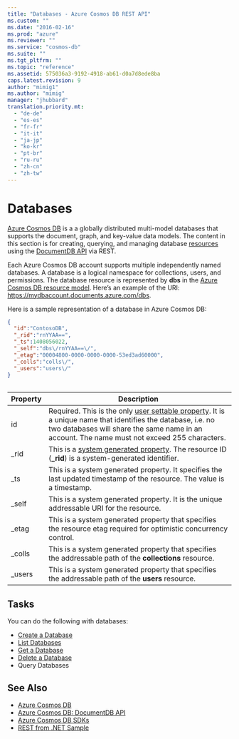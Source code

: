 ```yaml
---
title: "Databases - Azure Cosmos DB REST API"
ms.custom: ""
ms.date: "2016-02-16"
ms.prod: "azure"
ms.reviewer: ""
ms.service: "cosmos-db"
ms.suite: ""
ms.tgt_pltfrm: ""
ms.topic: "reference"
ms.assetid: 575036a3-9192-4918-ab61-d0a7d8ede8ba
caps.latest.revision: 9
author: "mimig1"
ms.author: "mimig"
manager: "jhubbard"
translation.priority.mt: 
  - "de-de"
  - "es-es"
  - "fr-fr"
  - "it-it"
  - "ja-jp"
  - "ko-kr"
  - "pt-br"
  - "ru-ru"
  - "zh-cn"
  - "zh-tw"
---
```

# Databases
[Azure Cosmos DB](/azure/cosmos-db/introduction) is a a globally distributed multi-model databases that supports the document, graph, and key-value data models. The content in this section is for creating, querying, and managing database [resources](/azure/cosmos-db/documentdb-resources) using the [DocumentDB API](/azure/cosmos-db/documentdb-introduction) via REST.  
  
Each Azure Cosmos DB account supports multiple independently named databases. A database is a logical namespace for collections, users, and permissions. The database resource is represented by **dbs** in the [Azure Cosmos DB resource model](/azure/cosmos-db/documentdb-resources/). Here’s an example of the URI: https://mydbaccount.documents.azure.com/dbs.
  
Here is a sample representation of a database in Azure Cosmos DB:  
  
```json
{  
  "id":"ContosoDB",  
  "_rid":"rnYYAA==",  
  "_ts":1408056022,  
  "_self":"dbs\/rnYYAA==\/",  
  "_etag":"00004800-0000-0000-0000-53ed3ad60000",  
  "_colls":"colls\/",  
  "_users":"users\/"
}  
  
```  
  
|Property|Description|  
|--------------|-----------------|  
|id|Required. This is the only [user settable property](/azure/cosmos-db/documentdb-resources#system-vs-user-defined-resources). It is a unique name that identifies the database, i.e. no two databases will share the same name in an account. The name must not exceed 255 characters.|  
|_rid|This is a [system generated property](/azure/cosmos-db/documentdb-resources#system-vs-user-defined-resources). The resource ID (**_rid**) is a system-generated identifier.|  
|_ts|This is a system generated property. It specifies the last updated timestamp of the resource. The value is a timestamp.|  
|_self|This is a system generated property. It is the unique addressable URI for the resource.|  
|_etag|This is a system generated property that specifies the resource etag required for optimistic concurrency control.|  
|_colls|This is a system generated property that specifies the addressable path of the **collections** resource.|  
|_users|This is a system generated property that specifies the addressable path of the **users** resource.|  
  
## Tasks  
 You can do the following with databases:  
  
* [Create a Database](create-a-database.md)  
* [List Databases](list-databases.md)  
* [Get a Database](get-a-database.md)  
* [Delete a Database](delete-a-database.md)
* Query Databases  
  
## See Also  
* [Azure Cosmos DB](https://docs.microsoft.com/azure/cosmos-db/introduction) 
* [Azure Cosmos DB: DocumentDB API](https://docs.microsoft.com/azure/cosmos-db/documentdb-introduction)   
* [Azure Cosmos DB SDKs](https://docs.microsoft.com/en-us/azure/cosmos-db/documentdb-sdk-dotnet)   
* [REST from .NET Sample](https://github.com/Azure/azure-documentdb-dotnet/tree/master/samples/rest-from-.net)  
  
  

